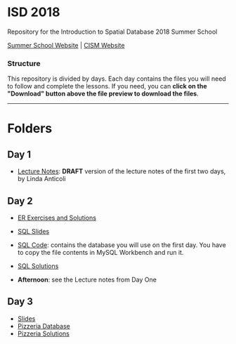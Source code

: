 # ISD 2018 
Repository for the Introduction to Spatial Database 2018 Summer School 

[Summer School Website](http://www.cism.it/courses/E1804/) | [CISM Website](http://www.cism.it/)

### Structure

This repository is divided by days. Each day contains the files you will need to follow and complete the lessons. If you need, you can **click on the "Download" button above the file preview to download the files**.

---

# Folders

## Day 1

- [Lecture Notes](https://github.com/basaldella/isd2018/blob/master/Day%201/Lecture_Notes_DRAFT.pdf): **DRAFT** version of the lecture notes of the first two days, by Linda Anticoli

## Day 2
- [ER Exercises and Solutions](https://github.com/basaldella/isd2018/blob/master/Day%202/ER%20Exercises.pdf)
- [SQL Slides](https://github.com/basaldella/isd2018/blob/master/Day%202/Day%20Two.pdf)
- [SQL Code](https://github.com/basaldella/isd2018/blob/master/Day%202/Day%20Two.sql): contains the database you will use on the first day. You have to copy the file contents in MySQL Workbench and run it.
- [SQL Solutions](https://github.com/basaldella/isd2018/blob/master/Day%202/Solutions.sql)

- **Afternoon**: see the Lecture notes from Day One

## Day 3
- [Slides](https://github.com/basaldella/isd2018/blob/master/Day%203/Day%20Three.pdf)
- [Pizzeria Database](https://github.com/basaldella/isd2018/blob/master/Day%203/Pizzerias.sql)
- [Pizzeria Solutions](https://github.com/basaldella/isd2018/blob/master/Day%203/Solutions_Pizzerias.sql)
